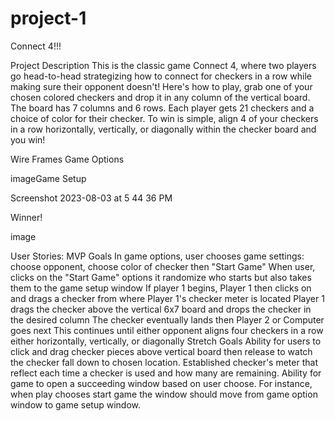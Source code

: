 # project-1
Connect 4!!!

Project Description
This is the classic game Connect 4, where two players go head-to-head strategizing how to connect for checkers in a row while making sure their opponent doesn't!
Here's how to play, grab one of your chosen colored checkers and drop it in any column of the vertical board. The board has 7 columns and 6 rows. Each player gets 21 checkers and a choice of color for their checker.
To win is simple, align 4 of your checkers in a row horizontally, vertically, or diagonally within the checker board and you win!

Wire Frames
Game Options

imageGame Setup

Screenshot 2023-08-03 at 5 44 36 PM

Winner!

image

User Stories:
MVP Goals
In game options, user chooses game settings: choose opponent, choose color of checker then "Start Game"
When user, clicks on the "Start Game" options it randomize who starts but also takes them to the game setup window
If player 1 begins, Player 1 then clicks on and drags a checker from where Player 1's checker meter is located
Player 1 drags the checker above the vertical 6x7 board and drops the checker in the desired column
The checker eventually lands then Player 2 or Computer goes next
This continues until either opponent aligns four checkers in a row either horizontally, vertically, or diagonally
Stretch Goals
Ability for users to click and drag checker pieces above vertical board then release to watch the checker fall down to chosen location.
Established checker's meter that reflect each time a checker is used and how many are remaining.
Ability for game to open a succeeding window based on user choose. For instance, when play chooses start game the window should move from game option window to game setup window.
